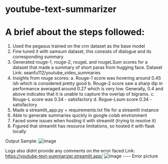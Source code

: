 # youtube-text-summarizer

# A brief about the steps followed:

1. Used the pegasus trained on the cnn dataset as the base model
2. Fine tuned it with samsum dataset, this consists of dialogue and its corresponding summary
3. Generated rouge-1, rouge-2, rougeL and rougeLSum scores for a dataset that made a summary of short paras from hugging face. Dataset Link: seanfu112/youtube_video_summaries
4. Insights from rouge scores:
   a. Rouge-1 score was hovering around 0.45 ish which is considered pretty good
   b. Rouge-2 score saw a sharp dip in performance averaged around 0.27 which is very low. Generally, 0.4 and above indicates that it is unable to capture the overlap of bigrams.
   c. Rouge-L score was 0.34 - satisfactory
   d. Rogue-Lsum score 0.34 - satisfactory
6. Made a streamlit_app.py + requirements.txt file for a streamlit instance
7. Able to generate summaries quickly in google colab environment
8. Faced some issues when hosting it with streamlit (trying to resolve it)
9. Figured that streamlit has resource limitations, so hosted it with flask locally


Output Sample:
![image](https://github.com/user-attachments/assets/c3111ebf-25c7-4a50-8766-d579abc83ce2)


Logs also didnt provide any comments on the error faced
Link: https://youtube-text-summarizer.streamlit.app/
![image](https://github.com/user-attachments/assets/72c4b617-d4cc-4494-8b59-ceef0066f43d)  ---- Error picture
